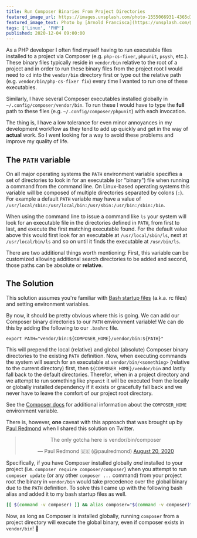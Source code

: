```yaml
---
title: Run Composer Binaries From Project Directories
featured_image_url: https://images.unsplash.com/photo-1555066931-4365d14bab8c?ixid=MXwxMjA3fDB8MHxwaG90by1wYWdlfHx8fGVufDB8fHw%3D&auto=format&w=1600
featured_image_text: Photo by [Arnold Francisca](https://unsplash.com/@clark_fransa?utm_source=unsplash&amp;utm_medium=referral&amp;utm_content=creditCopyText) on [Unsplash](https://unsplash.com/s/photos/code?utm_source=unsplash&amp;utm_medium=referral&amp;utm_content=creditCopyText)
tags: ['Linux', 'PHP']
published: 2020-12-04 09:00:00
---
```


<!-- excerpt -->
As a PHP developer I often find myself having to run executable files installed to a project via Composer (e.g. `php-cs-fixer`, `phpunit`, `psysh`, etc.). These binary files typically reside in `vendor/bin` relative to the root of a project and in order to run these binary files from the project root I would need to `cd` into the `vendor/bin` directory first or type out the relative path (e.g. `vendor/bin/php-cs-fixer fix`) every time I wanted to run one of these executables.
<!-- endexcerpt -->

Similarly, I have several Composer executables installed globally in `~/.config/composer/vendor/bin`. To run these I would have to type the **full** path to these files (e.g. `~/.config/composer/phpunit`) with each invocation.

The thing is, I have a low tolerance for even minor annoyances in my development workflow as they tend to add up quickly and get in the way of __actual__ work. So I went looking for a way to avoid these problems and improve my quality of life.

## The `PATH` variable

On all major operating systems the `PATH` environment variable specifies a set of directories to look in for an executable (or "binary") file when running a command from the command line. On Linux-based operating systems this variable will be composed of multiple directories separated by colons (`:`). For example a default `PATH` variable may have a value of `/usr/local/sbin:/usr/local/bin:/usr/sbin:/usr/bin:/sbin:/bin`.

When using the command line to issue a command like `ls` your system will look for an executable file in the directories defined in `PATH`, from first to last, and execute the first matching executable found. For the default value above this would first look for an executable at `/usr/local/sbin/ls`, next at `/usr/local/bin/ls` and so on until it finds the executable at `/usr/bin/ls`.

There are two additional things worth mentioning: First, this variable can be customized allowing additional search directories to be added and second, those paths can be absolute or **relative**.

## The Solution

<div class="info">
    <p>This solution assumes you're familiar with <a href="https://www.gnu.org/software/bash/manual/html_node/Bash-Startup-Files.html">Bash startup files</a> (a.k.a. rc files) and setting environment variables.</p>
</div>

By now, it should be pretty obvious where this is going. We can add our Composer binary directories to our `PATH` environment variable! We can do this by adding the following to our `.bashrc` file.

```shell
export PATH="vendor/bin:${COMPOSER_HOME}/vendor/bin:${PATH}"
```

This will prepend the local (relative) and global (absolute) Composer binary directories to the existing `PATH` definition. Now, when executing commands the system will search for an executable at `vendor/bin/<something>` (relative to the current directory) first, then `${COMPOSER_HOME}/vendor/bin` and lastly fall back to the default directories. Therefor, when in a project directory and we attempt to run something like `phpunit` it will be executed from the locally or globally installed dependency if it exists or gracefully fall back and we never have to leave the comfort of our project root directory.

<div class="info">
    <p>See the <a href="https://getcomposer.org/doc/03-cli.md#composer-home">Composer docs</a> for additional information about the <code>COMPOSER_HOME</code> environment variable.</p>
</div>

There is, however, **one** caveat with this approach that was brought up by [Paul Redmond](https://twitter.com/paulredmond) when I shared this solution on Twitter.

<center>
	<blockquote class="twitter-tweet" data-conversation="none"><p lang="en" dir="ltr">The only gotcha here is vendor/bin/composer</p>&mdash; Paul Redmond 🇺🇸 (@paulredmond) <a href="https://twitter.com/paulredmond/status/1296547838814375937?ref_src=twsrc%5Etfw">August 20, 2020</a></blockquote> <script async src="https://platform.twitter.com/widgets.js" charset="utf-8"></script>
</center>

Specifically, if you have Composer installed globally _and_ installed to your project (i.e. `composer require composer/composer`) when you attempt to run `composer update` (or any other `composer ...` command) from your project root the binary in `vendor/bin` would take precedence over the global binary due to the `PATH` definition. To solve this I came up with the following bash alias and added it to my bash startup files as well.

```bash
[[ $(command -v composer) ]] && alias composer="$(command -v composer)"
```

Now, as long as Composer is installed globally, running `composer` from a project directory will execute the global binary, even if composer exists in `vendor/bin`! 🥳
